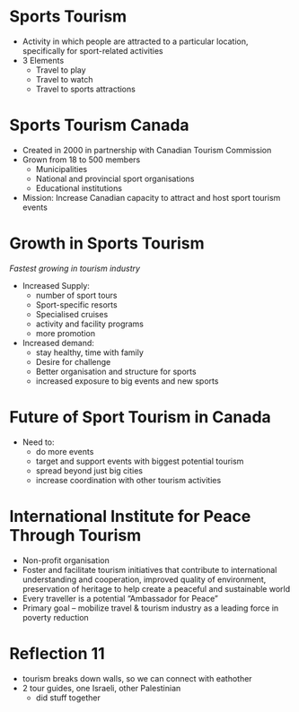 # Sports Tourism
- Activity in which people are attracted to a particular location, specifically for sport-related activities
- 3 Elements
	- Travel to play
	- Travel to watch
	- Travel to sports attractions
# Sports Tourism Canada
- Created in 2000 in partnership with Canadian Tourism Commission
- Grown from 18 to 500 members
	- Municipalities
	- National and provincial sport organisations
	- Educational institutions
- Mission: Increase Canadian capacity to attract and host sport tourism events
# Growth in Sports Tourism
*Fastest growing in tourism industry*
- Increased Supply:
	- number of sport tours
	- Sport-specific resorts
	- Specialised cruises
	- activity and facility programs
	- more promotion
- Increased demand:
	- stay healthy, time with family
	- Desire for challenge
	- Better organisation and structure for sports
	- increased exposure to big events and new sports
# Future of Sport Tourism in Canada
- Need to:
	- do more events
	- target and support events with biggest potential tourism
	- spread beyond just big cities
	- increase coordination with other tourism activities
# International Institute for Peace Through Tourism
- Non-profit organisation
- Foster and facilitate tourism initiatives that contribute to international understanding and cooperation, improved quality of environment, preservation of heritage to help create a peaceful and sustainable world
- Every traveller is a potential “Ambassador for Peace”
- Primary goal – mobilize travel & tourism industry as a leading force in poverty reduction

# Reflection 11
- tourism breaks down walls, so we can connect with eathother
- 2 tour guides, one Israeli, other Palestinian
	- did stuff together